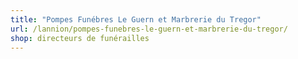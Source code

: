 ```yaml
---
title: "Pompes Funébres Le Guern et Marbrerie du Tregor"
url: /lannion/pompes-funebres-le-guern-et-marbrerie-du-tregor/
shop: directeurs de funérailles
---
```

